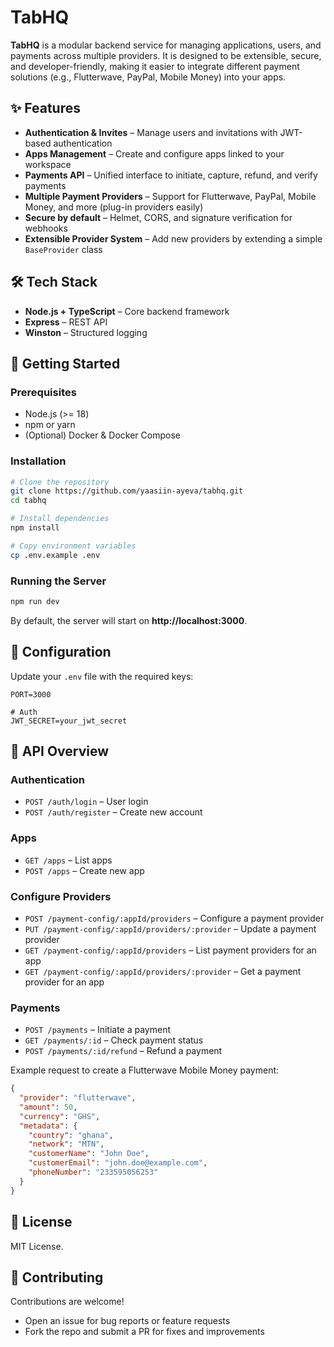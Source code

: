 # TabHQ

**TabHQ** is a modular backend service for managing applications, users, and payments across multiple providers. It is designed to be extensible, secure, and developer-friendly, making it easier to integrate different payment solutions (e.g., Flutterwave, PayPal, Mobile Money) into your apps.

## ✨ Features

-  **Authentication & Invites** – Manage users and invitations with JWT-based authentication
-  **Apps Management** – Create and configure apps linked to your workspace
-  **Payments API** – Unified interface to initiate, capture, refund, and verify payments
-  **Multiple Payment Providers** – Support for Flutterwave, PayPal, Mobile Money, and more (plug-in providers easily)
-  **Secure by default** – Helmet, CORS, and signature verification for webhooks
-  **Extensible Provider System** – Add new providers by extending a simple `BaseProvider` class

## 🛠️ Tech Stack

- **Node.js + TypeScript** – Core backend framework
- **Express** – REST API
- **Winston** – Structured logging

## 🚀 Getting Started

### Prerequisites

- Node.js (>= 18)
- npm or yarn
- (Optional) Docker & Docker Compose

### Installation

```bash
# Clone the repository
git clone https://github.com/yaasiin-ayeva/tabhq.git
cd tabhq

# Install dependencies
npm install

# Copy environment variables
cp .env.example .env
```

### Running the Server

```bash
npm run dev
```

By default, the server will start on **http://localhost:3000**.

## 🔧 Configuration

Update your `.env` file with the required keys:

```env
PORT=3000

# Auth
JWT_SECRET=your_jwt_secret
```

## 📡 API Overview

### Authentication
- `POST /auth/login` – User login
- `POST /auth/register` – Create new account

### Apps
- `GET /apps` – List apps
- `POST /apps` – Create new app

### Configure Providers
- `POST /payment-config/:appId/providers` – Configure a payment provider
- `PUT /payment-config/:appId/providers/:provider` – Update a payment provider
- `GET /payment-config/:appId/providers` – List payment providers for an app
- `GET /payment-config/:appId/providers/:provider` – Get a payment provider for an app

### Payments
- `POST /payments` – Initiate a payment
- `GET /payments/:id` – Check payment status
- `POST /payments/:id/refund` – Refund a payment

Example request to create a Flutterwave Mobile Money payment:

```json
{
  "provider": "flutterwave",
  "amount": 50,
  "currency": "GHS",
  "metadata": {
    "country": "ghana",
    "network": "MTN",
    "customerName": "John Doe",
    "customerEmail": "john.doe@example.com",
    "phoneNumber": "233595056253"
  }
}
```

## 📜 License

MIT License.

## 🤝 Contributing

Contributions are welcome!

- Open an issue for bug reports or feature requests
- Fork the repo and submit a PR for fixes and improvements
